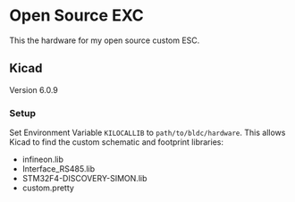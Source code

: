 # Open Source EXC

This the hardware for my open source custom ESC.

## Kicad

Version 6.0.9

### Setup

Set Environment Variable `KILOCALLIB` to `path/to/bldc/hardware`.  This allows Kicad to find the custom schematic and footprint libraries:

* infineon.lib
* Interface_RS485.lib
* STM32F4-DISCOVERY-SIMON.lib
* custom.pretty
